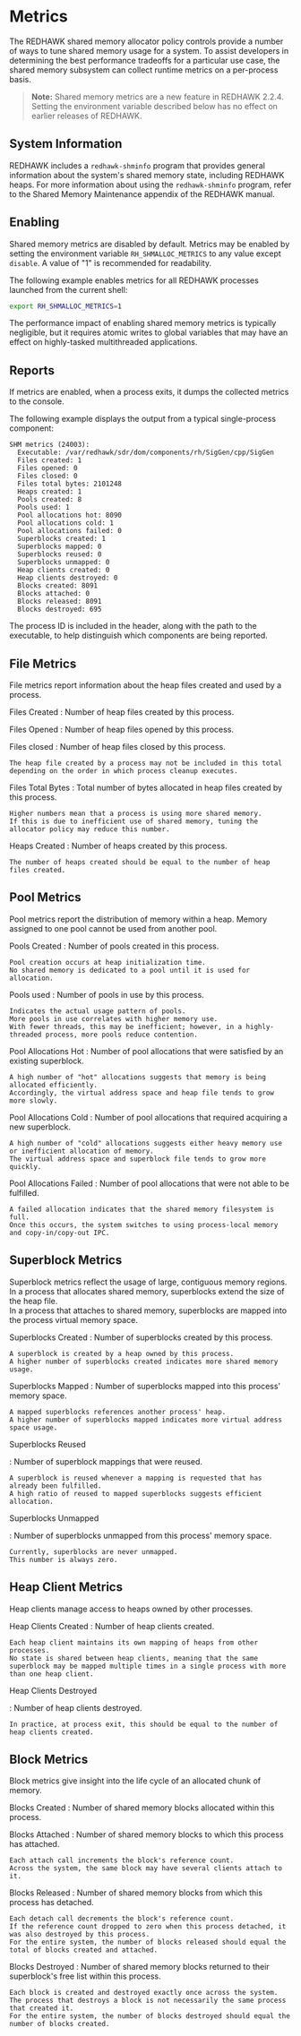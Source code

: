 # Metrics

The REDHAWK shared memory allocator policy controls provide a number of ways to tune shared memory usage for a system.
To assist developers in determining the best performance tradeoffs for a particular use case, the shared memory subsystem can collect runtime metrics on a per-process basis.

> **Note:** Shared memory metrics are a new feature in REDHAWK 2.2.4. Setting the environment variable described below has no effect on earlier releases of REDHAWK.

## System Information

REDHAWK includes a `redhawk-shminfo` program that provides general information about the system's shared memory state, including REDHAWK heaps.
For more information about using the `redhawk-shminfo` program, refer to the Shared Memory Maintenance appendix of the REDHAWK manual.

## Enabling

Shared memory metrics are disabled by default.
Metrics may be enabled by setting the environment variable `RH_SHMALLOC_METRICS` to any value except `disable`.
A value of "1" is recommended for readability.

The following example enables metrics for all REDHAWK processes launched from the current shell:
```sh
export RH_SHMALLOC_METRICS=1
```

The performance impact of enabling shared memory metrics is typically negligible, but it requires atomic writes to global variables that may have an effect on highly-tasked multithreaded applications.

## Reports

If metrics are enabled, when a process exits, it dumps the collected metrics to the console.

The following example displays the output from a typical single-process component:
```
SHM metrics (24003):
  Executable: /var/redhawk/sdr/dom/components/rh/SigGen/cpp/SigGen
  Files created: 1
  Files opened: 0
  Files closed: 0
  Files total bytes: 2101248
  Heaps created: 1
  Pools created: 8
  Pools used: 1
  Pool allocations hot: 8090
  Pool allocations cold: 1
  Pool allocations failed: 0
  Superblocks created: 1
  Superblocks mapped: 0
  Superblocks reused: 0
  Superblocks unmapped: 0
  Heap clients created: 0
  Heap clients destroyed: 0
  Blocks created: 8091
  Blocks attached: 0
  Blocks released: 8091
  Blocks destroyed: 695
```

The process ID is included in the header, along with the path to the executable, to help distinguish which components are being reported.

## File Metrics

File metrics report information about the heap files created and used by a process.

Files Created
  : Number of heap files created by this process.

Files Opened
  : Number of heap files opened by this process.

Files closed
  : Number of heap files closed by this process.

    The heap file created by a process may not be included in this total depending on the order in which process cleanup executes.

Files Total Bytes
  : Total number of bytes allocated in heap files created by this process.

    Higher numbers mean that a process is using more shared memory.
    If this is due to inefficient use of shared memory, tuning the allocator policy may reduce this number.

Heaps Created
  : Number of heaps created by this process.

    The number of heaps created should be equal to the number of heap files created.

## Pool Metrics

Pool metrics report the distribution of memory within a heap.
Memory assigned to one pool cannot be used from another pool.

Pools Created
  : Number of pools created in this process.

    Pool creation occurs at heap initialization time.
    No shared memory is dedicated to a pool until it is used for allocation.

Pools used
  : Number of pools in use by this process.

    Indicates the actual usage pattern of pools.
    More pools in use correlates with higher memory use.
    With fewer threads, this may be inefficient; however, in a highly-threaded process, more pools reduce contention.

Pool Allocations Hot
  : Number of pool allocations that were satisfied by an existing superblock.

    A high number of "hot" allocations suggests that memory is being allocated efficiently.
    Accordingly, the virtual address space and heap file tends to grow more slowly.

Pool Allocations Cold
  : Number of pool allocations that required acquiring a new superblock.

    A high number of "cold" allocations suggests either heavy memory use or inefficient allocation of memory.
    The virtual address space and superblock file tends to grow more quickly.

Pool Allocations Failed
  : Number of pool allocations that were not able to be fulfilled.

    A failed allocation indicates that the shared memory filesystem is full.
    Once this occurs, the system switches to using process-local memory and copy-in/copy-out IPC.

## Superblock Metrics

Superblock metrics reflect the usage of large, contiguous memory regions.  
In a process that allocates shared memory, superblocks extend the size of the heap file.  
In a process that attaches to shared memory, superblocks are mapped into the process virtual memory space.

Superblocks Created
  : Number of superblocks created by this process.

    A superblock is created by a heap owned by this process.
    A higher number of superblocks created indicates more shared memory usage.

Superblocks Mapped
  : Number of superblocks mapped into this process' memory space.

    A mapped superblocks references another process' heap.
    A higher number of superblocks mapped indicates more virtual address space usage.

Superblocks Reused

  : Number of superblock mappings that were reused.

    A superblock is reused whenever a mapping is requested that has already been fulfilled.
    A high ratio of reused to mapped superblocks suggests efficient allocation.

Superblocks Unmapped

  : Number of superblocks unmapped from this process' memory space.

    Currently, superblocks are never unmapped.
    This number is always zero.

## Heap Client Metrics

Heap clients manage access to heaps owned by other processes.

Heap Clients Created
  : Number of heap clients created.

    Each heap client maintains its own mapping of heaps from other processes.
    No state is shared between heap clients, meaning that the same superblock may be mapped multiple times in a single process with more than one heap client.

Heap Clients Destroyed

  : Number of heap clients destroyed.

    In practice, at process exit, this should be equal to the number of heap clients created.

## Block Metrics

Block metrics give insight into the life cycle of an allocated chunk of memory.

Blocks Created
  : Number of shared memory blocks allocated within this process.

Blocks Attached
  : Number of shared memory blocks to which this process has attached.

    Each attach call increments the block's reference count.
    Across the system, the same block may have several clients attach to it.

Blocks Released
  : Number of shared memory blocks from which this process has detached.

    Each detach call decrements the block's reference count.
    If the reference count dropped to zero when this process detached, it was also destroyed by this process.
    For the entire system, the number of blocks released should equal the total of blocks created and attached.

Blocks Destroyed
  : Number of shared memory blocks returned to their superblock's free list within this process.

    Each block is created and destroyed exactly once across the system.
    The process that destroys a block is not necessarily the same process that created it.
    For the entire system, the number of blocks destroyed should equal the number of blocks created.
